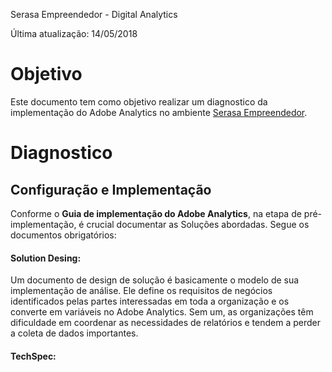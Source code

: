Serasa Empreendedor - Digital Analytics

Última atualização: 14/05/2018

# Objetivo

Este documento tem como objetivo realizar um diagnostico da implementação do Adobe Analytics no ambiente [Serasa Empreendedor](https://www.serasaempreendedor.com.br/).

# Diagnostico

## Configuração e Implementação

Conforme o **Guia de implementação do Adobe Analytics**, na etapa de pré-implementação, é crucial documentar as Soluções abordadas. Segue os documentos obrigatórios:

#### Solution Desing: 
Um documento de design de solução é basicamente o modelo de sua implementação de análise. Ele define os requisitos de negócios identificados pelas partes interessadas em toda a organização e os converte em variáveis no Adobe Analytics. Sem um, as organizações têm dificuldade em coordenar as necessidades de relatórios e tendem a perder a coleta de dados importantes.

#### TechSpec: 
